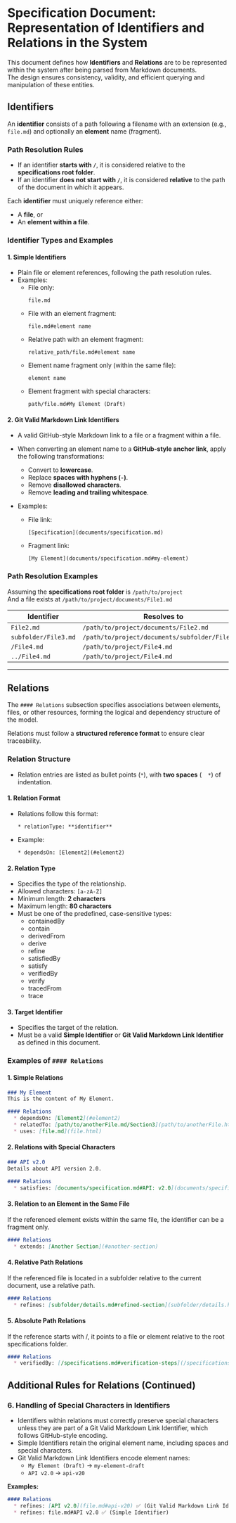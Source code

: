 # Specification Document: Representation of Identifiers and Relations in the System

This document defines how **Identifiers** and **Relations** are to be represented within the system after being parsed from Markdown documents.  
The design ensures consistency, validity, and efficient querying and manipulation of these entities.

## Identifiers

An **identifier** consists of a path following a filename with an extension (e.g., `file.md`) and optionally an **element** name (fragment).  

### Path Resolution Rules

- If an identifier **starts with `/`**, it is considered relative to the **specifications root folder**.
- If an identifier **does not start with `/`**, it is considered **relative** to the path of the document in which it appears.

Each **identifier** must uniquely reference either:
  - A **file**, or
  - An **element within a file**.

### Identifier Types and Examples

#### 1. **Simple Identifiers**
   - Plain file or element references, following the path resolution rules.
   - Examples:
     - File only:  
       ```
       file.md
       ```
     - File with an element fragment:  
       ```
       file.md#element name
       ```
     - Relative path with an element fragment:  
       ```
       relative_path/file.md#element name
       ```
     - Element name fragment only (within the same file):  
       ```
       element name
       ```
     - Element fragment with special characters:  
       ```
       path/file.md#My Element (Draft)
       ```

#### 2. **Git Valid Markdown Link Identifiers**
   - A valid GitHub-style Markdown link to a file or a fragment within a file.
   
   - When converting an element name to a **GitHub-style anchor link**, apply the following transformations:
     - Convert to **lowercase**.
     - Replace **spaces with hyphens (`-`)**.
     - Remove **disallowed characters**.
     - Remove **leading and trailing whitespace**.
   
   - Examples:
     - File link:  
       ```
       [Specification](documents/specification.md)
       ```
     - Fragment link:  
       ```
       [My Element](documents/specification.md#my-element)
       ```

### Path Resolution Examples

Assuming the **specifications root folder** is `/path/to/project`  
And a file exists at `/path/to/project/documents/File1.md`

| Identifier | Resolves to |
|------------|------------|
| `File2.md` | `/path/to/project/documents/File2.md` |
| `subfolder/File3.md` | `/path/to/project/documents/subfolder/File3.md` |
| `/File4.md` | `/path/to/project/File4.md` |
| `../File4.md` | `/path/to/project/File4.md` |

---

## Relations

The `#### Relations` subsection specifies associations between elements, files, or other resources, forming the logical and dependency structure of the model.  

Relations must follow a **structured reference format** to ensure clear traceability.

### Relation Structure

- Relation entries are listed as bullet points (`*`), with **two spaces** (`  *`) of indentation.

#### 1. **Relation Format**
   - Relations follow this format:
     ```
     * relationType: **identifier**
     ```
   - Example:
     ```
     * dependsOn: [Element2](#element2)
     ```

#### 2. **Relation Type**
   - Specifies the type of the relationship.
   - Allowed characters: `[a-zA-Z]`
   - Minimum length: **2 characters**  
   - Maximum length: **80 characters**  
   - Must be one of the predefined, case-sensitive types:
     - containedBy
     - contain
     - derivedFrom
     - derive
     - refine
     - satisfiedBy
     - satisfy
     - verifiedBy
     - verify
     - tracedFrom
     - trace

#### 3. **Target Identifier**
   - Specifies the target of the relation.
   - Must be a valid **Simple Identifier** or **Git Valid Markdown Link Identifier** as defined in this document.

### Examples of `#### Relations`

#### 1. **Simple Relations**
```markdown
### My Element
This is the content of My Element.

#### Relations
  * dependsOn: [Element2](#element2)
  * relatedTo: [path/to/anotherFile.md/Section3](path/to/anotherFile.html#section3)
  * uses: [file.md](file.html)
```

#### 2. **Relations with Special Characters**
```markdown
### API v2.0
Details about API version 2.0.

#### Relations
  * satisfies: [documents/specification.md#API: v2.0](documents/specification.html#api-v20)

```

#### 3. **Relation to an Element in the Same File**
If the referenced element exists within the same file, the identifier can be a fragment only.

```markdown
#### Relations
  * extends: [Another Section](#another-section)
```

#### 4. **Relative Path Relations**
If the referenced file is located in a subfolder relative to the current document, use a relative path.
```markdown
#### Relations
  * refines: [subfolder/details.md#refined-section](subfolder/details.html#refined-section)

```
#### 5. **Absolute Path Relations**

If the reference starts with /, it points to a file or element relative to the root specifications folder.

```markdown
#### Relations
  * verifiedBy: [/specifications.md#verification-steps](/specifications.html#verification-steps)

```

## Additional Rules for Relations (Continued)

### 6. **Handling of Special Characters in Identifiers**
   - Identifiers within relations must correctly preserve special characters unless they are part of a Git Valid Markdown Link Identifier, which follows GitHub-style encoding.
   - Simple Identifiers retain the original element name, including spaces and special characters.
   - Git Valid Markdown Link Identifiers encode element names:
     - `My Element (Draft)` → `my-element-draft`
     - `API v2.0` → `api-v20`

   **Examples:**
   ```markdown
   #### Relations
     * refines: [API v2.0](file.md#api-v20) ✅ (Git Valid Markdown Link Identifier)
     * refines: file.md#API v2.0 ✅ (Simple Identifier)
   ```



